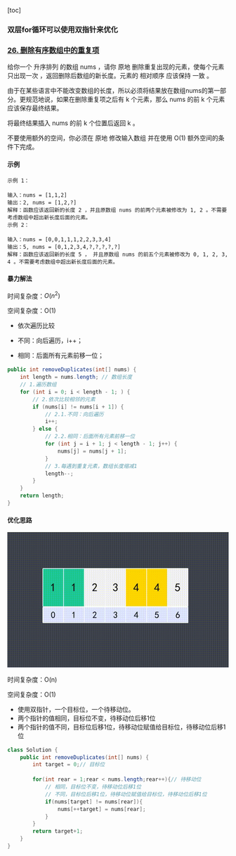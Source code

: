 [toc]

### **双层for循环可以使用双指针来优化**

### [26. 删除有序数组中的重复项](https://leetcode-cn.com/problems/remove-duplicates-from-sorted-array/)

给你一个 升序排列 的数组 nums ，请你 原地 删除重复出现的元素，使每个元素 只出现一次 ，返回删除后数组的新长度。元素的 相对顺序 应该保持 一致 。

由于在某些语言中不能改变数组的长度，所以必须将结果放在数组nums的第一部分。更规范地说，如果在删除重复项之后有 k 个元素，那么 nums 的前 k 个元素应该保存最终结果。

将最终结果插入 nums 的前 k 个位置后返回 k 。

不要使用额外的空间，你必须在 原地 修改输入数组 并在使用 O(1) 额外空间的条件下完成。

#### 示例

```
示例 1：

输入：nums = [1,1,2]
输出：2, nums = [1,2,?]
解释：函数应该返回新的长度 2 ，并且原数组 nums 的前两个元素被修改为 1, 2 。不需要考虑数组中超出新长度后面的元素。
示例 2：

输入：nums = [0,0,1,1,1,2,2,3,3,4]
输出：5, nums = [0,1,2,3,4,?,?,?,?,?]
解释：函数应该返回新的长度 5 ， 并且原数组 nums 的前五个元素被修改为 0, 1, 2, 3, 4 。不需要考虑数组中超出新长度后面的元素。
```

#### 暴力解法

时间复杂度：$O(n^2)$

空间复杂度：O(1)

- 依次遍历比较

- 不同：向后遍历，i++；
- 相同：后面所有元素前移一位；

```java
public int removeDuplicates(int[] nums) {
    int length = nums.length; // 数组长度
    // 1.遍历数组
    for (int i = 0; i < length - 1; ) {
        // 2.依次比较相邻的元素
        if (nums[i] != nums[i + 1]) {
            // 2.1.不同：向后遍历
            i++;
        } else {
            // 2.2.相同：后面所有元素前移一位
            for (int j = i + 1; j < length - 1; j++) {
                nums[j] = nums[j + 1];
            }
            // 3.每遇到重复元素，数组长度缩减1
            length--;
        }
    }
    return length;
}
```

#### 优化思路

![双指针](images/双指针.gif)

时间复杂度：O(n)

空间复杂度：O(1)

- 使用双指针，一个目标位，一个待移动位。
- 两个指针的值相同，目标位不变，待移动位后移1位
- 两个指针的值不同，目标位后移1位，待移动位赋值给目标位，待移动位后移1位

```java
class Solution {
    public int removeDuplicates(int[] nums) {
        int target = 0;// 目标位

        for(int rear = 1;rear < nums.length;rear++){// 待移动位
            // 相同，目标位不变，待移动位后移1位
            // 不同，目标位后移1位，待移动位赋值给目标位，待移动位后移1位
            if(nums[target] != nums[rear]){
                nums[++target] = nums[rear];
            }
        }
        return target+1;
    }
}
```



